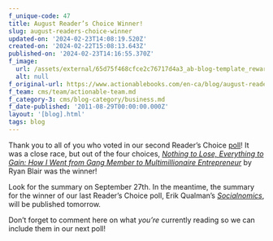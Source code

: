 ```yaml
---
f_unique-code: 47
title: August Reader’s Choice Winner!
slug: august-readers-choice-winner
updated-on: '2024-02-23T14:08:19.520Z'
created-on: '2024-02-22T15:08:13.643Z'
published-on: '2024-02-23T14:16:55.370Z'
f_image:
  url: /assets/external/65d75f468cfce2c76717d4a3_ab-blog-template_reward.jpeg
  alt: null
f_original-url: https://www.actionablebooks.com/en-ca/blog/august-readers-choice-winner/
f_team: cms/team/actionable-team.md
f_category-3: cms/blog-category/business.md
f_date-published: '2011-08-29T00:00:00.000Z'
layout: '[blog].html'
tags: blog
---
```


Thank you to all of you who voted in our second Reader’s Choice [poll](http://actionablebooks.com/readers-choice-august/)! It was a close race, but out of the four choices, [_Nothing to Lose, Everything to Gain: How I Went from Gang Member to Multimillionaire Entrepreneur_](https://www.amazon.com/dp/1591844037/ref=as_li_tf_til?tag=gooseducmedi-20&camp=0&creative=0&linkCode=as1&creativeASIN=1591844037&adid=1RQ9NKQND9XHN89JHEEG&) by Ryan Blair was the winner!

Look for the summary on September 27th. In the meantime, the summary for the winner of our last Reader’s Choice poll, Erik Qualman’s [_Socialnomics_](https://www.amazon.com/dp/0470638842/ref=as_li_tf_til?tag=gooseducmedi-20&camp=0&creative=0&linkCode=as1&creativeASIN=0470638842&adid=0PBKTMP49CRZYGN9BSQD&), will be published tomorrow.

Don’t forget to comment here on what _you’re_ currently reading so we can include them in our next poll!
